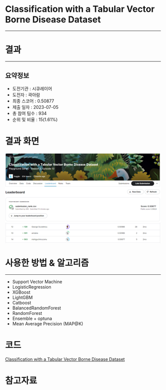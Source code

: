 # Classification with a Tabular Vector Borne Disease Dataset
***
# 결과
***
## 요약정보
- 도전기관 : 시큐레이어
- 도전자 : 곽아람
- 최종 스코어 : 0.50877
- 제출 일자 : 2023-07-05
- 총 참여 팀수 : 934
- 순위 및 비율 : 15(1.61%)

# 결과 화면
<img src="https://github.com/Arammmmm/kaggle/blob/6b71603a9b90e0a3cb7411047a2da51686f53fb7/Classification%20with%20a%20Tabular%20Vector%20Borne%20Disease%20Dataset/img/score.png">
<img src="https://github.com/Arammmmm/kaggle/blob/6b71603a9b90e0a3cb7411047a2da51686f53fb7/Classification%20with%20a%20Tabular%20Vector%20Borne%20Disease%20Dataset/img/leaderboard.png">

# 사용한 방법 & 알고리즘
***
- Support Vector Machine
- LogisticRegression
- XGBoost
- LightGBM
- Catboost
- BalancedRandomForest
- RandomForest
- Ensemble + optuna
- Mean Average Precision (MAP@K)

# 코드
[Classification with a Tabular Vector Borne Disease Dataset](https://github.com/Arammmmm/kaggle/blob/f63bfb6ac6e853c1211134c5b850f95c3a6b1887/Classification%20with%20a%20Tabular%20Vector%20Borne%20Disease%20Dataset/Classification_with_a_Tabular_Vector_Borne_Disease_Dataset.ipynb)
# 참고자료
